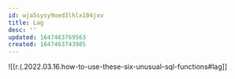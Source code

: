 ```yaml
---
id: wja5sysy9oed3lhlx104jxv
title: Lag
desc: ''
updated: 1647463769563
created: 1647463743985
---
```


![[r.(.2022.03.16.how-to-use-these-six-unusual-sql-functions#lag]]
